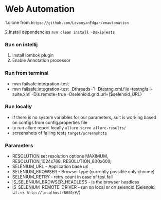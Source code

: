 Web Automation
=======================


 1.clone from `https://github.com/LevonyanEdgar/xmautomation`

 2.Install dependencies
   `mvn clean install -DskipTests`


### Run on intellij

 1. Install lombok plugin
 2. Enable Annotation processor

### Run from terminal
- mvn failsafe:integration-test
- mvn failsafe:integration-test -Dthreads=1 -Dtestng.xml.file=testng/all-suite.xml  -Dis.remote=true -Dselenioid.grid.url={$selenoid_URL}

### Run locally

- If there is no system variables for our parameters, suit is working based on configs from config.properties file
- to run allure report locally `allure serve allure-results/`
- screenshots of failing tests `target/screenshots`



### Parameters
- RESOLUTION  set  resolution  options  MAXIMUM, RESOLUTION_1024x768, RESOLUTION_800x600;
- SELENIUM_URL - Application base url
- SELENIUM_BROWSER - Browser type (currently possible only chrome)
- SELENIUM_RETRY - retry count in case of test fail
- IS_SELENIUM_BROWSER_HEADLESS - is the browser headless
- IS_SELENIUM_REMOTE_DRIVER - run on local or on selenoid (Selenoid UI : `ex http://localhost:8080/#/`)



